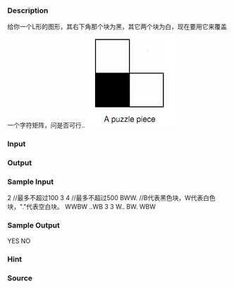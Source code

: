 
### Description
给你一个L形的图形，其右下角那个块为黑，其它两个块为白，现在要用它来覆盖一个字符矩阵，问是否可行..
![](/JudgeOnline/upload/201203/ff(2).jpg)
### Input

### Output

### Sample Input
2  //最多不超过100
3 4 //最多不超过500
BWW. //B代表黑色块，W代表白色块，"."代表空白块。
WWBW
..WB
3 3
W..
BW.
WBW
### Sample Output
YES
NO
### Hint

### Source
